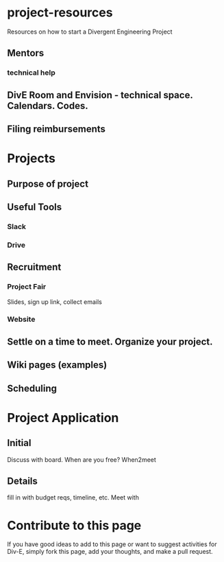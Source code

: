 # project-resources
Resources on how to start a Divergent Engineering Project

## Mentors
### technical help

## DivE Room and Envision - technical space. Calendars. Codes. 

## Filing reimbursements

# Projects
## Purpose of project

## Useful Tools
### Slack
### Drive

## Recruitment
### Project Fair
Slides, sign up link, collect emails 

### Website

## Settle on a time to meet. Organize your project.
## Wiki pages (examples) 
## Scheduling

# Project Application
## Initial
Discuss with board. When are you free? When2meet
## Details
fill in with budget reqs, timeline, etc.
Meet with 

# Contribute to this page
If you have good ideas to add to this page or want to suggest activities for Div-E, simply fork this page, add your thoughts, and make a pull request. 

